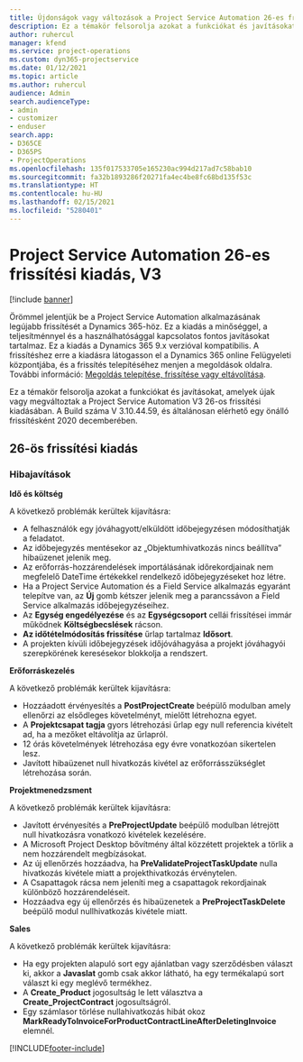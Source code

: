 ```yaml
---
title: Újdonságok vagy változások a Project Service Automation 26-es frissítési kiadásának V3 változatában
description: Ez a témakör felsorolja azokat a funkciókat és javításokat, amelyek elérhetők a Project Service Automation V3. 26-os frissítési kiadásában.
author: ruhercul
manager: kfend
ms.service: project-operations
ms.custom: dyn365-projectservice
ms.date: 01/12/2021
ms.topic: article
ms.author: ruhercul
audience: Admin
search.audienceType:
- admin
- customizer
- enduser
search.app:
- D365CE
- D365PS
- ProjectOperations
ms.openlocfilehash: 135f017533705e165230ac994d217ad7c58bab10
ms.sourcegitcommit: fa32b1893286f20271fa4ec4be8fc68bd135f53c
ms.translationtype: HT
ms.contentlocale: hu-HU
ms.lasthandoff: 02/15/2021
ms.locfileid: "5280401"
---
```

# <a name="project-service-automation-update-release-26-v3"></a>Project Service Automation 26-es frissítési kiadás, V3

[!include [banner](../includes/psa-now-project-operations.md)]

Örömmel jelentjük be a Project Service Automation alkalmazásának legújabb frissítését a Dynamics 365-höz. Ez a kiadás a minőséggel, a teljesítménnyel és a használhatósággal kapcsolatos fontos javításokat tartalmaz. Ez a kiadás a Dynamics 365 9.x verzióval kompatibilis. A frissítéshez erre a kiadásra látogasson el a Dynamics 365 online Felügyeleti központjába, és a frissítés telepítéséhez menjen a megoldások oldalra. További információ: [Megoldás telepítése, frissítése vagy eltávolítása](https://docs.microsoft.com/power-platform/admin/install-remove-preferred-solution).

Ez a témakör felsorolja azokat a funkciókat és javításokat, amelyek újak vagy megváltoztak a Project Service Automation V3 26-os frissítési kiadásában. A Build száma V 3.10.44.59, és általánosan elérhető egy önálló frissítésként 2020 decemberében.

## <a name="update-release-26"></a>26-ös frissítési kiadás

### <a name="bug-fixes"></a>Hibajavítások

**Idő és költség**

A következő problémák kerültek kijavításra:

- A felhasználók egy jóváhagyott/elküldött időbejegyzésen módosíthatják a feladatot.
- Az időbejegyzés mentésekor az „Objektumhivatkozás nincs beállítva” hibaüzenet jelenik meg.
- Az erőforrás-hozzárendelések importálásának időrekordjainak nem megfelelő DateTime értékekkel rendelkező időbejegyzéseket hoz létre.
- Ha a Project Service Automation és a Field Service alkalmazás egyaránt telepítve van, az **Új** gomb kétszer jelenik meg a parancssávon a Field Service alkalmazás időbejegyzéseihez.
- Az **Egység engedélyezése** és az **Egységcsoport** cellái frissítései immár működnek **Költségbecslések** rácson.
- **Az időtételmódosítás frissítése** űrlap tartalmaz **Idősort**.
- A projekten kívüli időbejegyzések időjóváhagyása a projekt jóváhagyói szerepkörének keresésekor blokkolja a rendszert.

**Erőforráskezelés**

A következő problémák kerültek kijavításra:

- Hozzáadott érvényesítés a **PostProjectCreate** beépülő modulban amely ellenőrzi az elsődleges követelményt, mielőtt létrehozna egyet.
- A **Projektcsapat tagja** gyors létrehozási űrlap egy null referencia kivételt ad, ha a mezőket eltávolítja az űrlapról.
- 12 órás követelmények létrehozása egy évre vonatkozóan sikertelen lesz.
- Javított hibaüzenet null hivatkozás kivétel az erőforrásszükséglet létrehozása során.

**Projektmenedzsment**

A következő problémák kerültek kijavításra:

- Javított érvényesítés a **PreProjectUpdate** beépülő modulban létrejött null hivatkozásra vonatkozó kivételek kezelésére.
- A Microsoft Project Desktop bővítmény által közzétett projektek a törlik a nem hozzárendelt megbízásokat.
- Az új ellenőrzés hozzáadva, ha **PreValidateProjectTaskUpdate** nulla hivatkozás kivétele miatt a projekthivatkozás érvénytelen.
- A Csapattagok rácsa nem jeleníti meg a csapattagok rekordjainak különböző hozzárendeléseit.
- Hozzáadva egy új ellenőrzés és hibaüzenetek a **PreProjectTaskDelete** beépülő modul nullhivatkozás kivétele miatt.

**Sales**

A következő problémák kerültek kijavításra:

- Ha egy projekten alapuló sort egy ajánlatban vagy szerződésben választ ki, akkor a **Javaslat** gomb csak akkor látható, ha egy termékalapú sort választ ki egy meglévő termékhez.
- A **Create_Product** jogosultság le lett választva a **Create_ProjectContract** jogosultságról.
- Egy számlasor törlése nullahivatkozás hibát okoz **MarkReadyToInvoiceForProductContractLineAfterDeletingInvoice** elemnél.


[!INCLUDE[footer-include](../includes/footer-banner.md)]